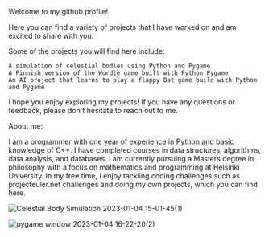 Welcome to my github profile!

Here you can find a variety of projects that I have worked on and am excited to share with you.

Some of the projects you will find here include:

    A simulation of celestial bodies using Python and Pygame
    A Finnish version of the Wordle game built with Python Pygame
    An AI project that learns to play a flappy Bat game build with Python and Pygame
    
    
I hope you enjoy exploring my projects! If you have any questions or feedback, please don't hesitate to reach out to me.

About me:

I am a programmer with one year of experience in Python and basic knowledge of C++. I have completed courses in data structures, algorithms, data analysis, and databases. I am currently pursuing a Masters degree in philosophy with a focus on mathematics and programming at Helsinki University. In my free time, I enjoy tackling coding challenges such as projecteuler.net challenges and doing my own projects, which you can find here.

![Celestial Body Simulation 2023-01-04 15-01-45(1)](https://user-images.githubusercontent.com/115335825/210561952-2766b448-3b4a-4b8a-8a14-67e9c6a198a4.gif)

![pygame window 2023-01-04 16-22-20(2)](https://user-images.githubusercontent.com/115335825/210576608-1b3b6de5-d245-40e5-b13b-2c19c52d2370.gif)
